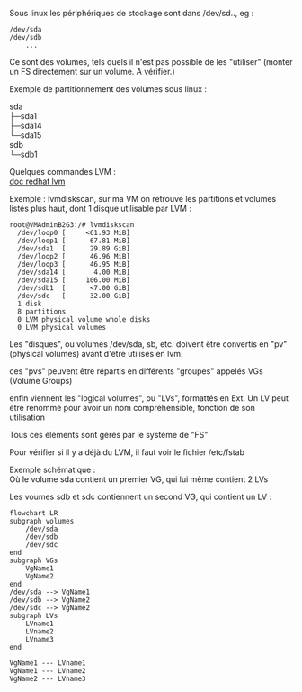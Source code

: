 Sous linux les périphériques de stockage sont dans /dev/sd.., eg :

    /dev/sda  
    /dev/sdb  
        ...  

Ce sont des volumes, tels quels il n'est pas possible de les "utiliser" (monter un FS directement sur un volume. A vérifier.)

Exemple de partitionnement des volumes sous linux :  

sda  
├─sda1  
├─sda14  
└─sda15  
sdb  
└─sdb1  

Quelques commandes LVM :  
[doc redhat lvm](https://web.mit.edu/rhel-doc/5/RHEL-5-manual/Deployment_Guide-en-US/s1-disk-storage-lvm.html)  

Exemple : lvmdiskscan, sur ma VM on retrouve les partitions et volumes listés plus haut, dont 1 disque utilisable par LVM :  

```console
root@VMAdminB2G3:/# lvmdiskscan
  /dev/loop0 [     <61.93 MiB]
  /dev/loop1 [      67.81 MiB]
  /dev/sda1  [      29.89 GiB]
  /dev/loop2 [      46.96 MiB]
  /dev/loop3 [      46.95 MiB]
  /dev/sda14 [       4.00 MiB]
  /dev/sda15 [     106.00 MiB]
  /dev/sdb1  [      <7.00 GiB]
  /dev/sdc   [      32.00 GiB]
  1 disk
  8 partitions
  0 LVM physical volume whole disks
  0 LVM physical volumes
```  

Les "disques", ou volumes /dev/sda, sb, etc. doivent être convertis en "pv" (physical volumes) avant d'être utilisés en lvm.  

ces "pvs" peuvent être répartis en différents "groupes" appelés VGs (Volume Groups)  

enfin viennent les "logical volumes", ou "LVs", formattés en Ext. Un LV peut être renommé pour avoir un nom compréhensible, fonction de son utilisation  

Tous ces éléments sont gérés par le système de "FS"  

Pour vérifier si il y a déjà du LVM, il faut voir le fichier /etc/fstab  

Exemple schématique :  
Où le volume sda contient un premier VG, qui lui même contient 2 LVs

Les voumes sdb et sdc contiennent un second VG, qui contient un LV :

```mermaid
flowchart LR
subgraph volumes
    /dev/sda
    /dev/sdb
    /dev/sdc
end
subgraph VGs
    VgName1
    VgName2
end
/dev/sda --> VgName1
/dev/sdb --> VgName2
/dev/sdc --> VgName2
subgraph LVs
    LVname1
    LVname2
    LVname3
end

VgName1 --- LVname1
VgName1 --- LVname2
VgName2 --- LVname3
```
